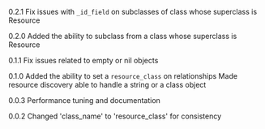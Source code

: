 0.2.1
Fix issues with `_id_field` on subclasses of class whose superclass is Resource

0.2.0
Added the ability to subclass from a class whose superclass is Resource

0.1.1
Fix issues related to empty or nil objects

0.1.0
Added the ability to set a `resource_class` on relationships
Made resource discovery able to handle a string or a class object

0.0.3
Performance tuning and documentation

0.0.2
Changed 'class_name' to 'resource_class' for consistency
